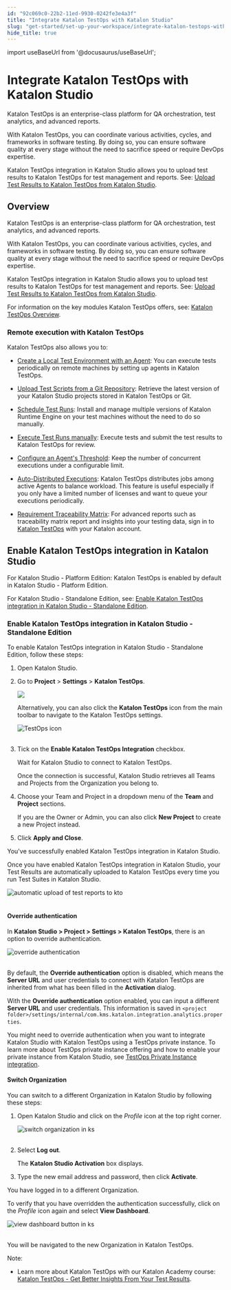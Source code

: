 ```yaml
---
id: "92c069c0-22b2-11ed-9930-0242fe3e4a3f"
title: "Integrate Katalon TestOps with Katalon Studio"
slug: "get-started/set-up-your-workspace/integrate-katalon-testops-with-katalon-studio"
hide_title: true
---
```

import useBaseUrl from '@docusaurus/useBaseUrl';


# <a id="concept-8947" class="anchor_top_offset"/><a id="ariaid-title1" class="anchor_top_offset"/>Integrate <span xmlns="http://www.w3.org/1999/xhtml" className="ph">Katalon TestOps</span>  with <span xmlns="http://www.w3.org/1999/xhtml" className="ph">Katalon Studio</span> 

<p xmlns="http://www.w3.org/1999/xhtml" className="p"><span className="ph">Katalon TestOps</span> is an enterprise-class platform for QA orchestration, test analytics, and advanced reports.</p> 
<p xmlns="http://www.w3.org/1999/xhtml" className="p">With <span className="ph">Katalon TestOps</span>, you can coordinate various activities, cycles, and frameworks in software testing. By doing so, you can ensure software quality at every stage without the need to sacrifice speed or require DevOps expertise.</p> 
<p xmlns="http://www.w3.org/1999/xhtml" className="p"><span className="ph">Katalon TestOps</span> integration in <span className="ph">Katalon Studio</span> allows you to upload test results to <span className="ph">Katalon TestOps</span> for test management and reports. See: <a className="xref" href="/analyze/reports/upload-test-reports/upload-test-results-from-katalon-studio-to-katalon-testops-manually">Upload Test Results to <span className="ph">Katalon TestOps</span> from <span className="ph">Katalon Studio</span></a>.</p> 

## <a id="id_1" class="anchor_top_offset"/>Overview

<p xmlns="http://www.w3.org/1999/xhtml" className="p"><span className="ph">Katalon TestOps</span> is an enterprise-class platform for QA   orchestration, test analytics, and advanced reports.</p> 
<p xmlns="http://www.w3.org/1999/xhtml" className="p">With <span className="ph">Katalon TestOps</span>, you can coordinate various activities,   cycles, and frameworks in software testing. By doing so, you can   ensure software quality at every stage without the need to   sacrifice speed or require DevOps expertise.</p> 
<p xmlns="http://www.w3.org/1999/xhtml" className="p"><span className="ph">Katalon TestOps</span> integration in <span className="ph">Katalon Studio</span> allows you to upload   test results to <span className="ph">Katalon TestOps</span> for test management and reports.   See: <a className="xref" href="/analyze/reports/upload-test-reports/upload-test-results-from-katalon-studio-to-katalon-testops-manually">Upload     Test Results to <span className="ph">Katalon TestOps</span> from <span className="ph">Katalon Studio</span></a>.</p> 
<p xmlns="http://www.w3.org/1999/xhtml" className="p">For information on the key modules <span className="ph">Katalon TestOps</span> offers, see: <a className="xref" href="#"><span className="ph">Katalon TestOps</span>     Overview</a>.</p> 

### <a id="id_2" class="anchor_top_offset"/>Remote execution with <span xmlns="http://www.w3.org/1999/xhtml" className="ph">Katalon TestOps</span> 

<p xmlns="http://www.w3.org/1999/xhtml" className="p"><span className="ph">Katalon TestOps</span> also allows you to:</p> 
<ul xmlns="http://www.w3.org/1999/xhtml" className="ul"><li className="li">     <p className="p"><a className="xref" href="/execute/cloud-based-test-execution/test-execution-with-testops/local-test-environments/create-a-local-test-environment-with-an-agent">Create         a Local Test Environment with an Agent</a>: You can execute tests       periodically on remote machines by setting up agents in <span className="ph">Katalon TestOps</span>.</p>   </li><li className="li">     <p className="p">       <a className="xref" href="/organize/upload-test-scripts-from-the-git-repository-to-katalon-testops">Upload         Test Scripts from a Git Repository</a>: Retrieve the latest version       of your <span className="ph">Katalon Studio</span> projects stored in <span className="ph">Katalon TestOps</span> or       Git.</p>   </li><li className="li">     <p className="p">       <a className="xref" href="/execute/schedule-test-execution/schedule-test-runs-in-testops#id_1">Schedule         Test Runs</a>: Install and manage multiple versions of Katalon       Runtime Engine on your test machines without the need to do so       manually.</p>   </li><li className="li">     <p className="p">       <a className="xref" href="/execute/schedule-test-execution/execute-test-runs-manually-in-testops">Execute         Test Runs manually</a>: Execute tests and submit the test results       to <span className="ph">Katalon TestOps</span> for review.</p>   </li><li className="li">     <p className="p">       <a className="xref" href="/execute/cloud-based-test-execution/test-execution-with-testops/local-test-environments/load-balancing-for-local-test-environments#id_1">Configure         an Agent's Threshold</a>: Keep the number of concurrent executions       under a configurable limit.</p>   </li><li className="li">     <p className="p">       <a className="xref" href="/execute/cloud-based-test-execution/test-execution-with-testops/local-test-environments/auto-distributed-executions#id_1">Auto-Distributed         Executions</a>: <span className="ph">Katalon TestOps</span> distributes jobs among active       Agents to balance workload. This feature is useful especially if       you only have a limited number of licenses and want to queue your       executions periodically.</p>   </li><li className="li">     <p className="p">       <a className="xref" href="/analyze/reports/view-test-reports/view-test-reports-in-katalon-testops/view-traceability-matrix-in-katalon-testops">Requirement         Traceability Matrix</a>: For advanced reports such as traceability       matrix report and insights into your testing data, sign in to <a className="xref j-external-link" href="https://testops.katalon.io/login" target="_blank"><span className="ph">Katalon TestOps</span></a> with       your Katalon account.</p>   </li></ul> 

## <a id="id_3-0d7d4f45" class="anchor_top_offset"/>Enable <span xmlns="http://www.w3.org/1999/xhtml" className="ph">Katalon TestOps</span>  integration in <span xmlns="http://www.w3.org/1999/xhtml" className="ph">Katalon Studio</span> 

<p xmlns="http://www.w3.org/1999/xhtml" className="p">For <span className="ph">Katalon Studio - Platform Edition</span>: <span className="ph">Katalon TestOps</span> is  enabled by default in <span className="ph">Katalon Studio - Platform Edition</span>.</p> 
<p xmlns="http://www.w3.org/1999/xhtml" className="p">For <span className="ph">Katalon Studio - Standalone Edition</span>, see: <a className="xref" href="/get-started/set-up-your-workspace/integrate-katalon-testops-with-katalon-studio#id_3">Enable <span className="ph">Katalon TestOps</span> integration in <span className="ph">Katalon Studio - Standalone Edition</span></a>.</p> 

### <a id="id_3" class="anchor_top_offset"/>Enable <span xmlns="http://www.w3.org/1999/xhtml" className="ph">Katalon TestOps</span>  integration in <span xmlns="http://www.w3.org/1999/xhtml" className="ph">Katalon Studio - Standalone Edition</span> 

<p xmlns="http://www.w3.org/1999/xhtml" className="p">To enable <span className="ph">Katalon TestOps</span> integration in <span className="ph">Katalon Studio - Standalone Edition</span>, follow these steps:</p> 
<ol xmlns="http://www.w3.org/1999/xhtml" className="ol"><li className="li">     <p className="p">Open Katalon Studio.</p>   </li><li className="li">     <p className="p">Go to <strong className="ph b">Project</strong> &gt; <strong className="ph b">Settings</strong> &gt; <strong className="ph b"><span className="ph">Katalon TestOps</span></strong>.</p>     <p className="p"><img className="image" src={useBaseUrl("/cac70a60-750d-11ed-a602-0242cfbc79b5.png")} /></p>     <p className="p">Alternatively, you can also click the <strong className="ph b"><span className="ph">Katalon TestOps</span></strong> icon from the main toolbar to navigate to the <span className="ph">Katalon TestOps</span> settings.</p>     <p className="p"><img className="image" src={useBaseUrl("https://github.com/katalon-studio/docs-images/raw/master/katalon-analytics/docs/testops-revamp-july-test-uploads-to-kto-from-ks/KS-TESTOPS-icon.png")} alt="TestOps icon" /><br /><br /></p>   </li><li className="li">     <p className="p">Tick on the <strong className="ph b">Enable <span className="ph">Katalon TestOps</span> Integration</strong> checkbox.</p>     <p className="p">Wait for Katalon Studio to connect to <span className="ph">Katalon TestOps</span>.</p>     <p className="p">Once the connection is successful, <span className="ph">Katalon Studio</span> retrieves all Teams and Projects from the Organization you belong to.</p>   </li><li className="li">     <p className="p">Choose your Team and Project in a dropdown menu of the <strong className="ph b">Team</strong> and <strong className="ph b">Project</strong> sections.</p>     <p className="p">If you are the Owner or Admin, you can also click <strong className="ph b">New Project</strong> to create a new Project instead.</p>   </li><li className="li">     <p className="p">Click <strong className="ph b">Apply and Close</strong>.</p>   </li></ol> 
<p xmlns="http://www.w3.org/1999/xhtml" className="p">You've successfully enabled <span className="ph">Katalon TestOps</span> integration in <span className="ph">Katalon Studio</span>.</p> 
<p xmlns="http://www.w3.org/1999/xhtml" className="p">Once you have enabled <span className="ph">Katalon TestOps</span> integration in <span className="ph">Katalon Studio</span>, your Test Results are automatically uploaded to <span className="ph">Katalon TestOps</span> every time you run Test Suites in <span className="ph">Katalon Studio</span>.</p> 
<p xmlns="http://www.w3.org/1999/xhtml" className="p"><img className="image" src={useBaseUrl("https://github.com/katalon-studio/docs-images/raw/master/katalon-analytics/docs/testops-revamp-july-test-uploads-to-kto-from-ks/KS-TESTOPS-Upload-results-automatically.png")} alt="automatic upload of test reports to kto" /><br /><br /></p> 
<h4 xmlns="http://www.w3.org/1999/xhtml" className="title topictitle4 anchor_top_offset" id="id_4">Override authentication</h4> 
<p xmlns="http://www.w3.org/1999/xhtml" className="p">In <strong className="ph b"><span className="ph">Katalon Studio</span> &gt; Project &gt; Settings &gt; Katalon TestOps</strong>, there is an option to override authentication.</p> 
<p xmlns="http://www.w3.org/1999/xhtml" className="p"> <img className="image" src={useBaseUrl("https://github.com/katalon-studio/docs-images/raw/master/katalon-analytics/docs/integration-with-katalon-studio/override-authentication.png")} alt="override authentication" /><br /><br /> </p> 
<p xmlns="http://www.w3.org/1999/xhtml" className="p">By default, the <strong className="ph b">Override authentication</strong> option is disabled, which means the <strong className="ph b">Server URL</strong> and user credentials to connect with Katalon TestOps are inherited from what has been filled in the <strong className="ph b">Activation</strong> dialog.</p> 
<p xmlns="http://www.w3.org/1999/xhtml" className="p">With the <strong className="ph b">Override authentication</strong> option enabled, you can input a different <strong className="ph b">Server URL</strong> and user credentials. This information is saved in <code className="ph codeph">&lt;project folder&gt;/settings/internal/com.kms.katalon.integration.analytics.properties</code>.</p> 
<p xmlns="http://www.w3.org/1999/xhtml" className="p">You might need to override authentication when you want to integrate <span className="ph">Katalon Studio</span> with Katalon TestOps using a TestOps private instance. To learn more about TestOps private instance offering and how to enable your private instance from <span className="ph">Katalon Studio</span>, see <a className="xref" href="/administer/katalon-platform-packages/testops-private-instance-integration-in-katalon-studio">TestOps Private Instance integration</a>.</p> 
<h4 xmlns="http://www.w3.org/1999/xhtml" className="title topictitle4 anchor_top_offset" id="id_5">Switch Organization</h4> 
<p xmlns="http://www.w3.org/1999/xhtml" className="p">You can switch to a different Organization in <span className="ph">Katalon Studio</span> by following these steps:</p> 
<ol xmlns="http://www.w3.org/1999/xhtml" className="ol"><li className="li">     <p className="p">Open <span className="ph">Katalon Studio</span> and click on the <em className="ph i">Profile</em> icon at the top right corner.</p>     <p className="p"> <img className="image" src={useBaseUrl("https://github.com/katalon-studio/docs-images/raw/master/katalon-analytics/docs/testops-revamp-july-test-uploads-to-kto-from-ks/KS-TESTOPS-Profile-icon.png")} alt="switch organization in ks" /><br /><br />     </p>   </li><li className="li">     <p className="p">Select <strong className="ph b">Log out</strong>.</p>     <p className="p">The <strong className="ph b"><span className="ph">Katalon Studio</span> Activation</strong> box displays.</p>   </li><li className="li">     <p className="p">Type the new email address and password, then click <strong className="ph b">Activate</strong>.</p>   </li></ol> 
<p xmlns="http://www.w3.org/1999/xhtml" className="p">You have logged in to a different Organization.</p> 
<p xmlns="http://www.w3.org/1999/xhtml" className="p">To verify that you have overridden the authentication successfully, click on the <em className="ph i">Profile</em> icon again and select <strong className="ph b">View Dashboard</strong>.</p> 
<p xmlns="http://www.w3.org/1999/xhtml" className="p"> <img className="image" src={useBaseUrl("https://github.com/katalon-studio/docs-images/raw/master/katalon-analytics/docs/testops-revamp-july-test-uploads-to-kto-from-ks/KS-TESTOPS-View-dashboard.png")} alt="view dashboard button in ks" /><br /><br /> </p> 
<p xmlns="http://www.w3.org/1999/xhtml" className="p">You will be navigated to the new Organization in Katalon TestOps.</p> 
<div xmlns="http://www.w3.org/1999/xhtml" className="note note note_note"><span className="note__title">Note:</span> 
  <ul className="ul"><li className="li">Learn more about Katalon TestOps with our Katalon Academy course: <a className="xref j-external-link" href="https://academy.katalon.com/courses/testops-get-insights/?utm_source=kat_docs&utm_medium=testops_integration" target="_blank">Katalon TestOps - Get Better Insights From Your Test Results</a>.</li></ul>
</div>
